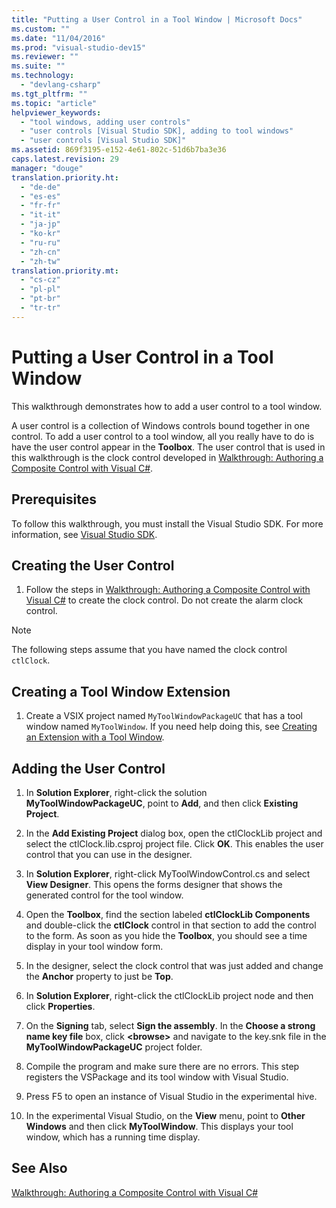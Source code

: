 ```yaml
---
title: "Putting a User Control in a Tool Window | Microsoft Docs"
ms.custom: ""
ms.date: "11/04/2016"
ms.prod: "visual-studio-dev15"
ms.reviewer: ""
ms.suite: ""
ms.technology: 
  - "devlang-csharp"
ms.tgt_pltfrm: ""
ms.topic: "article"
helpviewer_keywords: 
  - "tool windows, adding user controls"
  - "user controls [Visual Studio SDK], adding to tool windows"
  - "user controls [Visual Studio SDK]"
ms.assetid: 869f3195-e152-4e61-802c-51d6b7ba3e36
caps.latest.revision: 29
manager: "douge"
translation.priority.ht: 
  - "de-de"
  - "es-es"
  - "fr-fr"
  - "it-it"
  - "ja-jp"
  - "ko-kr"
  - "ru-ru"
  - "zh-cn"
  - "zh-tw"
translation.priority.mt: 
  - "cs-cz"
  - "pl-pl"
  - "pt-br"
  - "tr-tr"
---
```

# Putting a User Control in a Tool Window
This walkthrough demonstrates how to add a user control to a tool window.  
  
 A user control is a collection of Windows controls bound together in one control. To add a user control to a tool window, all you really have to do is have the user control appear in the **Toolbox**. The user control that is used in this walkthrough is the clock control developed in [Walkthrough: Authoring a Composite Control with Visual C#](../Topic/Walkthrough:%20Authoring%20a%20Composite%20Control%20with%20Visual%20C%23.md).  
  
## Prerequisites  
 To follow this walkthrough, you must install the Visual Studio SDK. For more information, see [Visual Studio SDK](../extensibility/visual-studio-sdk.md).  
  
## Creating the User Control  
  
1.  Follow the steps in [Walkthrough: Authoring a Composite Control with Visual C#](../Topic/Walkthrough:%20Authoring%20a%20Composite%20Control%20with%20Visual%20C%23.md) to create the clock control. Do not create the alarm clock control.  
  
> [!NOTE]
>  The following steps assume that you have named the clock control `ctlClock`.  
  
## Creating a Tool Window Extension  
  
1.  Create a VSIX project named `MyToolWindowPackageUC` that has a tool window named `MyToolWindow`. If you need help doing this, see [Creating an Extension with a Tool Window](../extensibility/creating-an-extension-with-a-tool-window.md).  
  
## Adding the User Control  
  
1.  In **Solution Explorer**, right-click the solution **MyToolWindowPackageUC**, point to **Add**, and then click **Existing Project**.  
  
2.  In the **Add Existing Project** dialog box, open the ctlClockLib project and select the ctlClock.lib.csproj project file. Click **OK**. This enables the user control that you can use in the designer.  
  
3.  In **Solution Explorer**, right-click MyToolWindowControl.cs and select **View Designer**. This opens the forms designer that shows the generated control for the tool window.  
  
4.  Open the **Toolbox**, find the section labeled **ctlClockLib Components** and double-click the **ctlClock** control in that section to add the control to the form. As soon as you hide the **Toolbox**, you should see a time display in your tool window form.  
  
5.  In the designer, select the clock control that was just added and change the **Anchor** property to just be **Top**.  
  
6.  In **Solution Explorer**, right-click the ctlClockLib project node and then click **Properties**.  
  
7.  On the **Signing** tab, select **Sign the assembly**. In the **Choose a strong name key file** box, click **\<browse>** and navigate to the key.snk file in the **MyToolWindowPackageUC** project folder.  
  
8.  Compile the program and make sure there are no errors. This step registers the VSPackage and its tool window with Visual Studio.  
  
9. Press F5 to open an instance of Visual Studio in the experimental hive.  
  
10. In the experimental Visual Studio, on the **View** menu, point to **Other Windows** and then click **MyToolWindow**. This displays your tool window, which has a running time display.  
  
## See Also  
 [Walkthrough: Authoring a Composite Control with Visual C#](../Topic/Walkthrough:%20Authoring%20a%20Composite%20Control%20with%20Visual%20C%23.md)